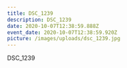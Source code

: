 ```yaml
---
title: DSC_1239
description: DSC_1239
date: 2020-10-07T12:38:59.888Z
event_date: 2020-10-07T12:38:59.920Z
picture: /images/uploads/dsc_1239.jpg
---
```

DSC_1239